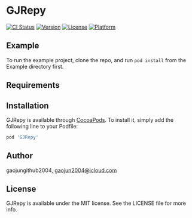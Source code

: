 # GJRepy

[![CI Status](https://img.shields.io/travis/gaojungithub2004/GJRepy.svg?style=flat)](https://travis-ci.org/gaojungithub2004/GJRepy)
[![Version](https://img.shields.io/cocoapods/v/GJRepy.svg?style=flat)](https://cocoapods.org/pods/GJRepy)
[![License](https://img.shields.io/cocoapods/l/GJRepy.svg?style=flat)](https://cocoapods.org/pods/GJRepy)
[![Platform](https://img.shields.io/cocoapods/p/GJRepy.svg?style=flat)](https://cocoapods.org/pods/GJRepy)

## Example

To run the example project, clone the repo, and run `pod install` from the Example directory first.

## Requirements

## Installation

GJRepy is available through [CocoaPods](https://cocoapods.org). To install
it, simply add the following line to your Podfile:

```ruby
pod 'GJRepy'
```

## Author

gaojungithub2004, gaojun2004@icloud.com

## License

GJRepy is available under the MIT license. See the LICENSE file for more info.

